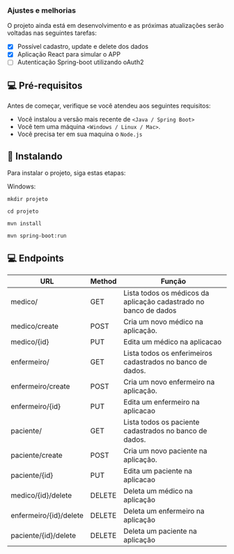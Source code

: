 ### Ajustes e melhorias

O projeto ainda está em desenvolvimento e as próximas atualizações serão voltadas nas seguintes tarefas:

- [x] Possível cadastro, update e delete dos dados
- [x] Aplicação React para simular o APP
- [ ] Autenticação Spring-boot utilizando oAuth2

## 💻 Pré-requisitos

Antes de começar, verifique se você atendeu aos seguintes requisitos:

* Você instalou a versão mais recente de `<Java / Spring Boot>`
* Você tem uma máquina `<Windows / Linux / Mac>`.
* Você precisa ter em sua maquina o `Node.js`

## 🚀 Instalando

Para instalar o projeto, siga estas etapas:


Windows:
```
mkdir projeto

cd projeto

mvn install

mvn spring-boot:run

```

## 💻 Endpoints

<table>
  <thead>
    <tr>
      <th>URL</th>
      <th>Method</th>
      <th>Função</th>
    </tr>
  </thead>
  <tbody>
    <tr>
        <td>medico/</td>
        <td>GET</td>
        <td>Lista todos os médicos da aplicação cadastrado no banco de dados</td>
      </tr>
      <tr>
        <td>medico/create</td>
        <td>POST</td>
        <td>Cria um novo médico na aplicação.</td>
      </tr>
      <tr>
        <td>medico/{id}</td>
        <td>PUT</td>
        <td>Edita um médico na aplicacao</td>
      </tr>
      <tr>
        <td>enfermeiro/</td>
        <td>GET</td>
        <td>Lista todos os enferimeiros cadastrados no banco de dados.</td>
      </tr>
      <tr>
        <td>enfermeiro/create</td>
        <td>POST</td>
        <td>Cria um novo enfermeiro na aplicação.</td>
      </tr>
      <tr>
        <td>enfermeiro/{id}</td>
        <td>PUT</td>
        <td>Edita um enfermeiro na aplicacao</td>
      </tr>
      <tr>
        <td>paciente/</td>
        <td>GET</td>
        <td>Lista todos os paciente cadastrados no banco de dados.</td>
      </tr>
      <tr>
        <td>paciente/create</td>
        <td>POST</td>
        <td>Cria um novo paciente na aplicação.</td>
      </tr>
      <tr>
        <td>paciente/{id}</td>
        <td>PUT</td>
        <td>Edita um paciente na aplicacao</td>
      </tr>
      <tr>
        <td>medico/{id}/delete</td>
        <td>DELETE</td>
        <td>Deleta um médico na aplicação</td>
      </tr>
      <tr>
        <td>enfermeiro/{id}/delete</td>
        <td>DELETE</td>
        <td>Deleta um enfermeiro na aplicação</td>
      </tr>
      <tr>
        <td>paciente/{id}/delete</td>
        <td>DELETE</td>
        <td>Deleta um paciente na aplicação</td>
      </tr>
  </tbody>
</table>
